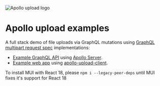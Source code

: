 ![Apollo upload logo](https://cdn.jsdelivr.net/gh/jaydenseric/apollo-upload-client@1.0.0/apollo-upload-logo.svg)

# Apollo upload examples

A full stack demo of file uploads via GraphQL mutations using [GraphQL multipart request spec](https://github.com/jaydenseric/graphql-multipart-request-spec) implementations:

- [Example GraphQL API](api) using [Apollo Server](https://apollographql.com/server).
- [Example web app](app) using [apollo-upload-client](https://github.com/jaydenseric/apollo-upload-client).


To install MUI with React 18, please `npm i --legacy-peer-deps` until MUI fixes it's support for React 18